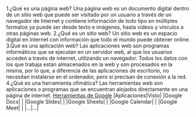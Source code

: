 1.¿Qué es una página web?
Una página web es un documento digital dentro de un sitio web que puede ser visitado por un usuario a través de un navegador de Internet y contiene información de todo tipo en múltiples formatos ya puede ser desde texto e imágenes, hasta videos y vínculos a otras páginas web.
2.¿Qué es un sitio web?
Un sitio web es un espacio digital en Internet con información que todo el mundo puede obtener online.
3.Qué es una aplicación web?
Las aplicaciones web son programas informáticos que se ejecutan en un servidor web, al que los usuarios acceden a través de internet, utilizando un navegador. Todos los datos con los que trabaja están almacenados en la web y son procesados en la misma, por lo que, a diferencia de las aplicaciones de escritorio, no necesitan instalarse en el ordenador, pero sí precisan de conexión a la red. 
4.¿Qué es una herramienta ofimática?
Las herramientas web son aplicaciones o programas que se encuentran alojados directamente en una página de internet.
[Herramientas de Google](https://www.google.com/intl/es-419/chrome/browser-tools/)
|Aplicaciones|Visto|
|Google Docs| |
|Google Slides| |
|Google Sheets| |
|Google Calendar| |
|Google Meet| |
|...|...|
